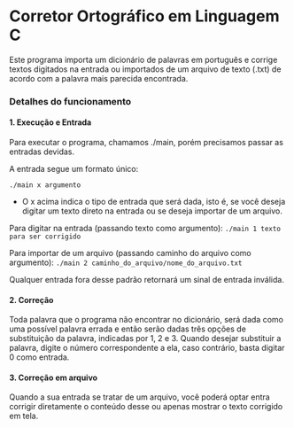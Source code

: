 # Corretor Ortográfico em Linguagem C

Este programa importa um dicionário de palavras em português e corrige textos digitados na entrada ou importados de um arquivo de texto (.txt) de acordo com a palavra mais parecida encontrada. 

### Detalhes do funcionamento

#### 1. Execução e Entrada
Para executar o programa, chamamos ./main, porém precisamos passar as entradas devidas.

A entrada segue um formato único:

```./main x argumento```

- O x acima indica o tipo de entrada que será dada, isto é, se você deseja digitar um texto direto na entrada ou se deseja importar de um arquivo. 

Para digitar na entrada (passando texto como argumento):
```./main 1 texto para ser corrigido```

Para importar de um arquivo (passando caminho do arquivo como argumento):
```./main 2 caminho_do_arquivo/nome_do_arquivo.txt```

Qualquer entrada fora desse padrão retornará um sinal de entrada inválida.

#### 2. Correção
Toda palavra que o programa não encontrar no dicionário, será dada como uma possível palavra errada e então serão dadas três opções de substituição da palavra, indicadas por 1, 2 e 3.
Quando desejar substituir a palavra, digite o número correspondente a ela, caso contrário, basta digitar 0 como entrada. 

#### 3. Correção em arquivo
Quando a sua entrada se tratar de um arquivo, você poderá optar entra corrigir diretamente o conteúdo desse ou apenas mostrar o texto corrigido em tela.

